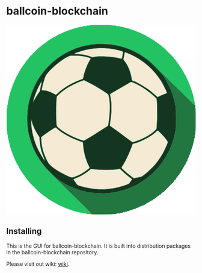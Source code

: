 # ballcoin-blockchain
![Alt text](https://github.com/ball-network/ballcoin-blockchain-gui/blob/main/src/components/icons/images/ball.svg)

## Installing

This is the GUI for ballcoin-blockchain. It is built into distribution packages in the ballcoin-blockchain repository.

Please visit out wiki:
[wiki](https://github.com/ball-network/ballcoin-blockchain/wiki).

